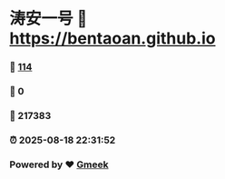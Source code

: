 # 涛安一号 :link: https://bentaoan.github.io 
### :page_facing_up: [114](https://bentaoan.github.io/tag.html) 
### :speech_balloon: 0 
### :hibiscus: 217383 
### :alarm_clock: 2025-08-18 22:31:52 
### Powered by :heart: [Gmeek](https://github.com/Meekdai/Gmeek)
